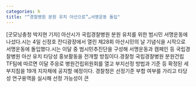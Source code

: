 ```yaml
---
categories: h
title: "“경찰병원 분원 유치 아산으로”…서명운동 돌입"
---
```

[굿모닝충청 박지현 기자] 아산시가 국립경찰병원 분원 유치를 위한 범시민 서명운동에 나섰다.시는 4일 신정호 잔디광장에서 열린 제28회 아산시민의 날 기념식을 시작으로 서명운동에 돌입했다.시는 이달 중 범시민추진단을 구성해 서명운동과 캠페인 등 국립경찰병원 아산 유치 타당성 홍보활동을 전개할 방침이다.경찰청 국립경찰병원 분원건립 TF팀에 따르면 이달 주응로 병원건립위원회를 열고 부지선정 방법과 기준 등 확정된 세부지침을 19개 지자체에 공지할 예정이다. 경찰청은 선정기준 부합 여부를 가리고 타당성 연구용역을 실시해 선정 가능성이 큰